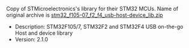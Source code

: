 Copy of STMicroelectronics's library for their STM32 MCUs. 
Name of original archive is [stm32_f105-07_f2_f4_usb-host-device_lib.zip][1]

* Description: STM32F105/7, STM32F2 and STM32F4 USB on-the-go Host and device library
* Version: 2.1.0

[1]:http://www.st.com/internet/com/SOFTWARE_RESOURCES/SW_COMPONENT/FIRMWARE/stm32_f105-07_f2_f4_usb-host-device_lib.zip
